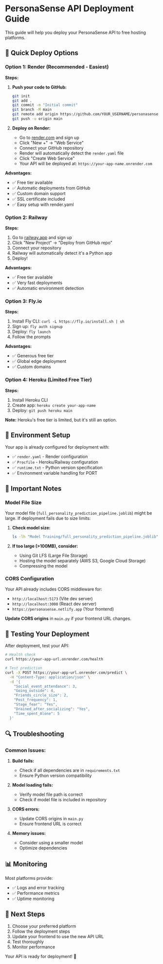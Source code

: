 # PersonaSense API Deployment Guide

This guide will help you deploy your PersonaSense API to free hosting platforms.

## 🚀 Quick Deploy Options

### Option 1: Render (Recommended - Easiest)

**Steps:**
1. **Push your code to GitHub:**
   ```bash
   git init
   git add .
   git commit -m "Initial commit"
   git branch -M main
   git remote add origin https://github.com/YOUR_USERNAME/personasense-api.git
   git push -u origin main
   ```

2. **Deploy on Render:**
   - Go to [render.com](https://render.com) and sign up
   - Click "New +" → "Web Service"
   - Connect your GitHub repository
   - Render will automatically detect the `render.yaml` file
   - Click "Create Web Service"
   - Your API will be deployed at: `https://your-app-name.onrender.com`

**Advantages:**
- ✅ Free tier available
- ✅ Automatic deployments from GitHub
- ✅ Custom domain support
- ✅ SSL certificate included
- ✅ Easy setup with render.yaml

### Option 2: Railway

**Steps:**
1. Go to [railway.app](https://railway.app) and sign up
2. Click "New Project" → "Deploy from GitHub repo"
3. Connect your repository
4. Railway will automatically detect it's a Python app
5. Deploy!

**Advantages:**
- ✅ Free tier available
- ✅ Very fast deployments
- ✅ Automatic environment detection

### Option 3: Fly.io

**Steps:**
1. Install Fly CLI: `curl -L https://fly.io/install.sh | sh`
2. Sign up: `fly auth signup`
3. Deploy: `fly launch`
4. Follow the prompts

**Advantages:**
- ✅ Generous free tier
- ✅ Global edge deployment
- ✅ Custom domains

### Option 4: Heroku (Limited Free Tier)

**Steps:**
1. Install Heroku CLI
2. Create app: `heroku create your-app-name`
3. Deploy: `git push heroku main`

**Note:** Heroku's free tier is limited, but it's still an option.

## 🔧 Environment Setup

Your app is already configured for deployment with:
- ✅ `render.yaml` - Render configuration
- ✅ `Procfile` - Heroku/Railway configuration  
- ✅ `runtime.txt` - Python version specification
- ✅ Environment variable handling for PORT

## 📝 Important Notes

### Model File Size
Your model file (`full_personality_prediction_pipeline.joblib`) might be large. If deployment fails due to size limits:

1. **Check model size:**
   ```bash
   ls -lh "Model Training/full_personality_prediction_pipeline.joblib"
   ```

2. **If too large (>100MB), consider:**
   - Using Git LFS (Large File Storage)
   - Hosting the model separately (AWS S3, Google Cloud Storage)
   - Compressing the model

### CORS Configuration
Your API already includes CORS middleware for:
- `http://localhost:5173` (Vite dev server)
- `http://localhost:3000` (React dev server)
- `https://personasense.netlify.app` (Your frontend)

**Update CORS origins** in `main.py` if your frontend URL changes.

## 🧪 Testing Your Deployment

After deployment, test your API:

```bash
# Health check
curl https://your-app-url.onrender.com/health

# Test prediction
curl -X POST https://your-app-url.onrender.com/predict \
  -H "Content-Type: application/json" \
  -d '{
    "Social_event_attendance": 3,
    "Going_outside": 4,
    "Friends_circle_size": 2,
    "Post_frequency": 1,
    "Stage_fear": "Yes",
    "Drained_after_socializing": "Yes",
    "Time_spent_Alone": 5
  }'
```

## 🔍 Troubleshooting

### Common Issues:

1. **Build fails:**
   - Check if all dependencies are in `requirements.txt`
   - Ensure Python version compatibility

2. **Model loading fails:**
   - Verify model file path is correct
   - Check if model file is included in repository

3. **CORS errors:**
   - Update CORS origins in `main.py`
   - Ensure frontend URL is correct

4. **Memory issues:**
   - Consider using a smaller model
   - Optimize dependencies

## 📊 Monitoring

Most platforms provide:
- ✅ Logs and error tracking
- ✅ Performance metrics
- ✅ Uptime monitoring

## 🎯 Next Steps

1. Choose your preferred platform
2. Follow the deployment steps
3. Update your frontend to use the new API URL
4. Test thoroughly
5. Monitor performance

Your API is ready for deployment! 🚀 